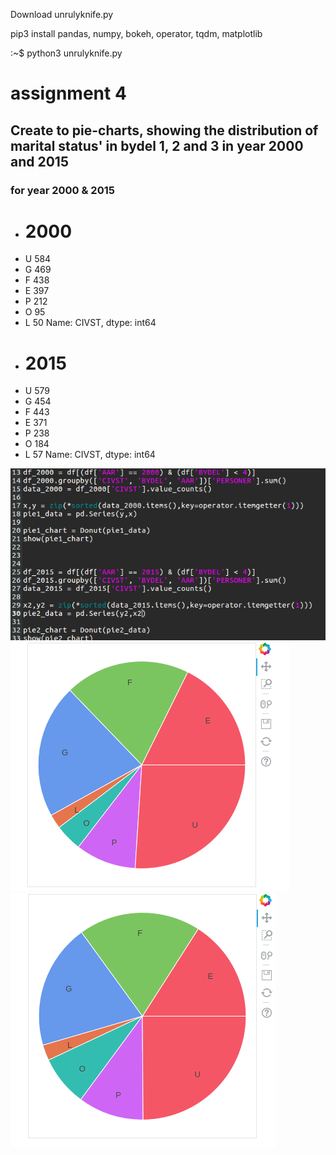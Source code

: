Download unrulyknife.py



pip3 install pandas, numpy, bokeh, operator, tqdm, matplotlib


:~$ python3 unrulyknife.py



# assignment 4
## Create to pie-charts, showing the distribution of marital status' in bydel 1, 2 and 3 in year 2000 and 2015

### for year 2000 & 2015
 - # 2000
 - U    584
 - G    469
 - F    438
 - E    397
 - P    212
 - O     95
 - L     50
Name: CIVST, dtype: int64
 - # 2015
 - U    579
 - G    454
 - F    443
 - E    371
 - P    238
 - O    184
 - L     57
Name: CIVST, dtype: int64

![alt tag](https://github.com/szEIgo/UnrulyKnife/blob/master/unrulyKnife_handin/opg4_snippet1.png)
![alt tag](https://github.com/szEIgo/UnrulyKnife/blob/master/unrulyKnife_handin/opg4_chart1.png)
![alt tag](https://github.com/szEIgo/UnrulyKnife/blob/master/unrulyKnife_handin/opg4_chart2.png)




